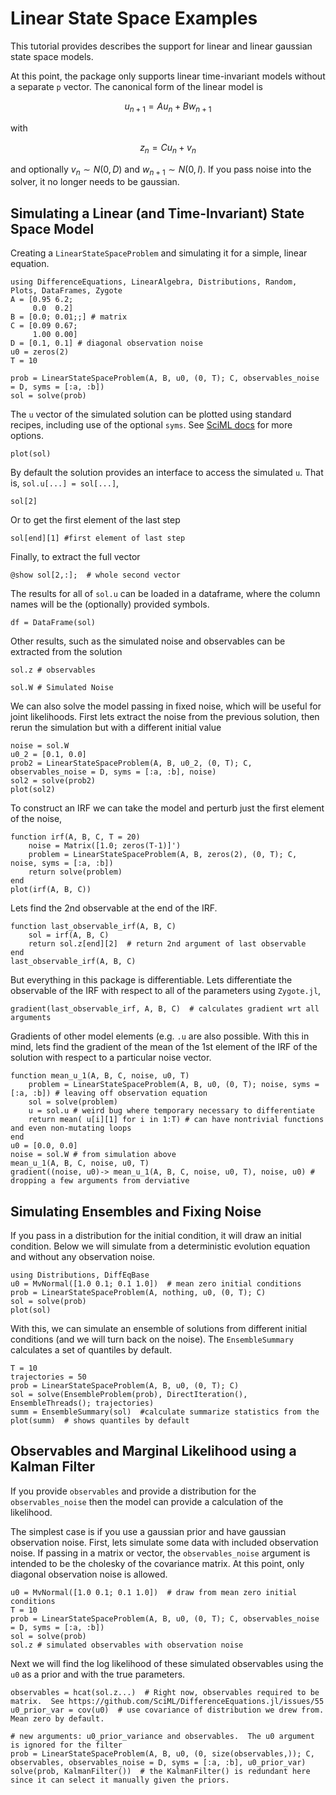 # Linear State Space Examples

This tutorial provides describes the support for linear and linear gaussian state space models.

At this point, the package only supports linear time-invariant models without a separate `p` vector.  The canonical form of the linear model is

```math
u_{n+1} = A u_n + B w_{n+1}
```

with

```math
z_n = C u_n +  v_n
```

and optionally $v_n \sim N(0, D)$ and $w_{n+1} \sim N(0,I)$.  If you pass noise into the solver, it no longer needs to be gaussian.


## Simulating a Linear (and Time-Invariant) State Space Model

Creating a `LinearStateSpaceProblem` and simulating it for a simple, linear equation.

```@example 1
using DifferenceEquations, LinearAlgebra, Distributions, Random, Plots, DataFrames, Zygote
A = [0.95 6.2;
     0.0  0.2]
B = [0.0; 0.01;;] # matrix
C = [0.09 0.67;
     1.00 0.00]
D = [0.1, 0.1] # diagonal observation noise
u0 = zeros(2)
T = 10

prob = LinearStateSpaceProblem(A, B, u0, (0, T); C, observables_noise = D, syms = [:a, :b])
sol = solve(prob)
```

The `u` vector of the simulated solution can be plotted using standard recipes, including use of the optional `syms`.  See [SciML docs](https://diffeq.sciml.ai/latest/basics/plot/) for more options.

```@example 1
plot(sol)
```

By default the solution provides an interface to access the simulated `u`.  That is, `sol.u[...] = sol[...]`,
```@example 1
sol[2]
```
Or to get the first element of the last step

```@example 1
sol[end][1] #first element of last step
```

Finally, to extract the full vector
```@example 1
@show sol[2,:];  # whole second vector
```

The results for all of `sol.u` can be loaded in a dataframe, where the column names will be the (optionally) provided symbols.

```@example 1
df = DataFrame(sol)
```

Other results, such as the simulated noise and observables can be extracted from the solution
```@example 1
sol.z # observables
```
```@example 1
sol.W # Simulated Noise
```

We can also solve the model passing in fixed noise, which will be useful for joint likelihoods.  First lets extract the noise from the previous solution, then rerun the simulation but with a different initial value

```@example 1
noise = sol.W
u0_2 = [0.1, 0.0]
prob2 = LinearStateSpaceProblem(A, B, u0_2, (0, T); C, observables_noise = D, syms = [:a, :b], noise)
sol2 = solve(prob2)
plot(sol2)
```


To construct an IRF we can take the model and perturb just the first element of the noise,
```@example 1
function irf(A, B, C, T = 20)
    noise = Matrix([1.0; zeros(T-1)]')
    problem = LinearStateSpaceProblem(A, B, zeros(2), (0, T); C, noise, syms = [:a, :b])
    return solve(problem)
end
plot(irf(A, B, C))
```

Lets find the 2nd observable at the end of the IRF.

```@example 1
function last_observable_irf(A, B, C)
    sol = irf(A, B, C)
    return sol.z[end][2]  # return 2nd argument of last observable
end
last_observable_irf(A, B, C)
```

But everything in this package is differentiable.  Lets differentiate the observable of the IRF with respect to all of the parameters using `Zygote.jl`,

```@example 1
gradient(last_observable_irf, A, B, C)  # calculates gradient wrt all arguments
```

Gradients of other model elements (e.g. `.u` are also possible.  With this in mind, lets find the gradient of the mean of the 1st element of the IRF of the solution with respect to a particular noise vector.

```@example 1
function mean_u_1(A, B, C, noise, u0, T)
    problem = LinearStateSpaceProblem(A, B, u0, (0, T); noise, syms = [:a, :b]) # leaving off observation equation
    sol = solve(problem)
    u = sol.u # weird bug where temporary necessary to differentiate    
    return mean( u[i][1] for i in 1:T) # can have nontrivial functions and even non-mutating loops
end
u0 = [0.0, 0.0]
noise = sol.W # from simulation above
mean_u_1(A, B, C, noise, u0, T)
gradient((noise, u0)-> mean_u_1(A, B, C, noise, u0, T), noise, u0) # dropping a few arguments from derviative
```

## Simulating Ensembles and Fixing Noise
If you pass in a distribution for the initial condition, it will draw an initial condition.  Below we will simulate from a deterministic evolution equation and without any observation noise.

```@example 1
using Distributions, DiffEqBase
u0 = MvNormal([1.0 0.1; 0.1 1.0])  # mean zero initial conditions
prob = LinearStateSpaceProblem(A, nothing, u0, (0, T); C)
sol = solve(prob)
plot(sol)
```

With this, we can simulate an ensemble of solutions from different initial conditions (and we will turn back on the noise).  The `EnsembleSummary` calculates a set of quantiles by default.

```@example 1
T = 10
trajectories = 50
prob = LinearStateSpaceProblem(A, B, u0, (0, T); C)
sol = solve(EnsembleProblem(prob), DirectIteration(), EnsembleThreads(); trajectories)
summ = EnsembleSummary(sol)  #calculate summarize statistics from the
plot(summ)  # shows quantiles by default
```

## Observables and Marginal Likelihood using a Kalman Filter
If you provide `observables` and provide a distribution for the `observables_noise` then the model can provide a calculation of the likelihood.  

The simplest case is if you use a gaussian prior and have gaussian observation noise.  First, lets simulate some data with included observation noise.  If passing in a matrix or vector, the `observables_noise` argument is intended to be the cholesky of the covariance matrix.  At this point, only diagonal observation noise is allowed.


```@example 1
u0 = MvNormal([1.0 0.1; 0.1 1.0])  # draw from mean zero initial conditions
T = 10
prob = LinearStateSpaceProblem(A, B, u0, (0, T); C, observables_noise = D, syms = [:a, :b])
sol = solve(prob)
sol.z # simulated observables with observation noise
```

Next we will find the log likelihood of these simulated observables using the `u0` as a prior and with the true parameters.
```@example 1
observables = hcat(sol.z...)  # Right now, observables required to be matrix.  See https://github.com/SciML/DifferenceEquations.jl/issues/55 
u0_prior_var = cov(u0)  # use covariance of distribution we drew from.  Mean zero by default.

# new arguments: u0_prior_variance and observables.  The u0 argument is ignored for the filter
prob = LinearStateSpaceProblem(A, B, u0, (0, size(observables,)); C, observables, observables_noise = D, syms = [:a, :b], u0_prior_var)
solve(prob, KalmanFilter())  # the KalmanFilter() is redundant here since it can select it manually given the priors.
```
